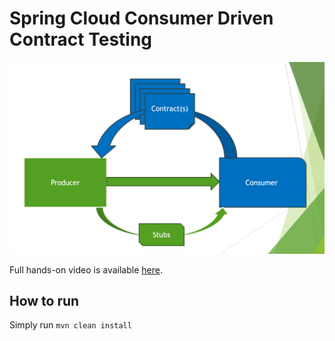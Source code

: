 # Spring Cloud Consumer Driven Contract Testing

![CDC](docs/cdc.png)

Full hands-on video is available [here](https://youtu.be/qMXsTb_rPpA).

## How to run

Simply run `mvn clean install`
